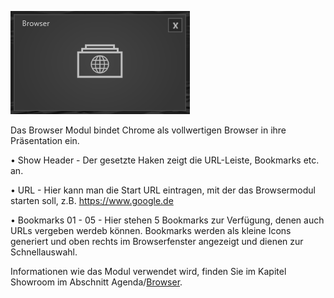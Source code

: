 
![BrowserModul](../img/Manager/Module/Browser_Module.PNG) 


Das Browser Modul bindet Chrome als vollwertigen Browser in ihre Präsentation ein.

•    Show Header - Der gesetzte Haken zeigt die URL-Leiste, Bookmarks etc. an. 

•    URL - Hier kann man die Start URL eintragen, mit der das Browsermodul starten soll, z.B. https://www.google.de 



•    Bookmarks 01 - 05 - Hier stehen 5 Bookmarks zur Verfügung, denen auch URLs vergeben werdeb können. Bookmarks werden als kleine Icons generiert und oben rechts im Browserfenster angezeigt und dienen zur Schnellauswahl.

Informationen wie das Modul verwendet wird, finden Sie im Kapitel Showroom im Abschnitt Agenda/[Browser](../../agendaalternate/#browser).

